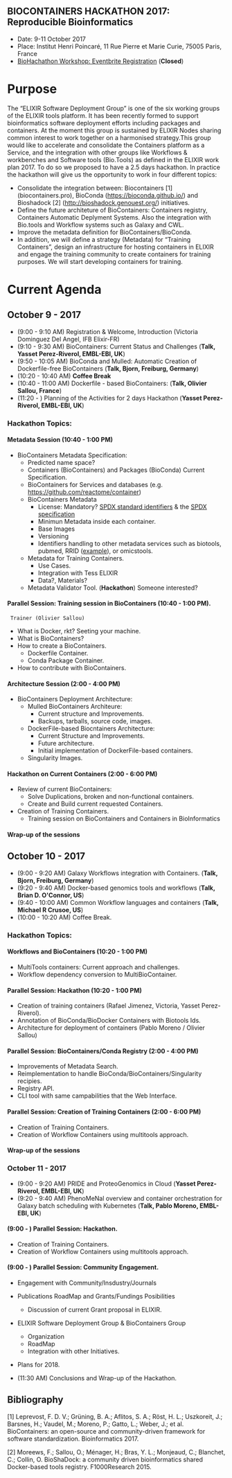 BIOCONTAINERS HACKATHON 2017: Reproducible Bioinformatics
---------------------------------------------------------

- Date: 9-11 October 2017
- Place: Institut Henri Poincaré, 11 Rue Pierre et Marie Curie, 75005 Paris, France
- [BioHachathon Workshop: Eventbrite Registration](https://www.eventbrite.co.uk/e/biocontainers-hackathon-reproducible-bioinformatics-tickets-35601135956) (**Closed**)

# Purpose

The “ELIXIR Software Deployment Group” is one of the six working groups of the ELIXIR tools platform. It has been recently formed to support bioinformatics software deployment efforts including packages and containers. At the moment this group is sustained by ELIXIR Nodes sharing common interest to work together on a harmonised strategy.This group would like to accelerate and consolidate the Containers platform as a Service, and the integration with other groups like Workflows & workbenches and Software tools (Bio.Tools) as defined in the ELIXIR work plan 2017. To do so we proposed to have a 2.5 days hackathon. In practice the hackathon will give us the opportunity to work in four different topics:

- Consolidate the integration between: Biocontainers [1] (biocontainers.pro), BioConda (https://bioconda.github.io/) and Bioshadock [2] (http://bioshadock.genouest.org/) initiatives.
- Define the future architeture of BioContainers: Containers registry, Containers Automatic Deplyment Systems. Also the integration with Bio.tools and Workflow systems such as Galaxy and CWL.
- Improve the metadata definition for BioContainers/BioConda.
- In addition, we will define a strategy (Metadata) for “Training Containers”, design an infrastructure for hosting containers in ELIXIR and engage the training community to create containers for training purposes. We will start developing containers for training.

# Current Agenda

## October 9  - 2017

- (9:00  - 9:10  AM) Registration & Welcome, Introduction (Victoria Dominguez Del Angel, IFB Elixir-FR)
- (9:10  - 9:30  AM) BioContainers: Current Status and Challenges (**Talk, Yasset Perez-Riverol, EMBL-EBI, UK**)
- (9:50  - 10:05 AM) BioConda and Mulled: Automatic Creation of Dockerfile-free BioContainers (**Talk, Bjorn, Freiburg, Germany**)
- (10:20 - 10:40 AM) **Coffee Break**
- (10:40 - 11:00 AM) Dockerfile - based BioContainers: (**Talk, Olivier Sallou, France**)
- (11:20 -         ) Planning of the Activities for 2 days Hackathon (**Yasset Perez-Riverol, EMBL-EBI, UK**)


### Hackathon Topics:

#### Metadata Session (10:40 - 1:00 PM)

- BioContainers Metadata Specification: 
   - Predicted name space?
   - Containers (BioContainers) and Packages (BioConda) Current Specification.
   - BioContainers for Services and databases (e.g. https://github.com/reactome/container)
   - BioContainers Metadata
      - License: Mandatory? [SPDX standard identifiers](https://spdx.org/licenses/) & the [SPDX specification](https://spdx.org/specifications)
      - Minimun Metadata inside each container. 
      - Base Images 
      - Versioning
      - Identifiers handling to other metadata services such as biotools, pubmed, RRID ([example](https://identifiers.org/rrid/RRID:SCR_005476)), or omicstools. 
   - Metadata for Training Containers.
      - Use Cases. 
      - Integration with Tess ELIXIR 
      - Data?, Materials?
   - Metadata Validator Tool. (**Hackathon**) Someone interested?  
   
#### Parallel Session: Training session in BioContainers (10:40 - 1:00 PM).
     Trainer (Olivier Sallou)     
 
 - What is Docker, rkt? Seeting your machine.   
 - What is BioContainers? 
 - How to create a BioContainers.  
   - Dockerfile Container. 
   - Conda Package Container. 
 - How to contribute with BioContainers. 
 
#### Architecture Session (2:00 - 4:00 PM) 
 
 - BioContainers Deployment Architecture:
   - Mulled BioContainers Architeure:
      - Current structure and Improvements. 
      - Backups, tarballs, source code, images. 
   - DockerFile-based Biocntainers Architecture:
      - Current Structure and Improvements.
      - Future architecture. 
      - Initial implementation of DockerFile-based containers.
   - Singularity Images.
   
#### Hackathon on Current Containers (2:00 - 6:00 PM) 

 - Review of current BioContainers:
   - Solve Duplications, broken and non-functional containers.
   - Create and Build current requested Containers.
 - Creation of Training Containers.
   - Training session on BioContainers and Containers in BioInformatics

#### Wrap-up of the sessions

## October 10 - 2017

- (9:00  - 9:20  AM) Galaxy Workflows integration with Containers. (**Talk, Bjorn, Freiburg, Germany**)
- (9:20  - 9:40  AM) Docker-based genomics tools and workflows (**Talk, Brian D. O'Connor, US**)
- (9:40  - 10:00 AM) Common Workflow languages and containers  (**Talk, Michael R Crusoe, US**)
- (10:00 - 10:20 AM) Coffee Break. 

### Hackathon Topics:

#### Workflows and BioContainers (10:20 - 1:00 PM)

  - MultiTools containers: Current approach and challenges. 
  - Workflow dependency conversion to MultiBioContainer.

#### Parallel Session: Hackathon (10:20 - 1:00 PM)
  
  - Creation of training containers (Rafael Jimenez, Victoria, Yasset Perez-Riverol). 
  - Annotation of BioConda/BioDocker Containers with Biotools Ids. 
  - Architecture for deployment of containers (Pablo Moreno / Olivier Sallou)
    

#### Parallel Session: BioContainers/Conda Registry (2:00 - 4:00 PM) 

  - Improvements of Metadata Search.
  - Reimplementation to handle BioConda/BioContainers/Singularity recipies.
  - Registry API.
  - CLI tool with same campabilities that the Web Interface.

#### Parallel Session: Creation of Training Containers (2:00 - 6:00 PM) 
  
  - Creation of Training Containers. 
  - Creation of Workflow Containers using multitools approach.   

#### Wrap-up of the sessions

### October 11 - 2017 

- (9:00  - 9:20  AM) PRIDE and ProteoGenomics in Cloud (**Yasset Perez-Riverol, EMBL-EBI, UK**)
- (9:20  - 9:40  AM) PhenoMeNal overview and container orchestration for Galaxy batch scheduling with Kubernetes (**Talk, Pablo Moreno, EMBL-EBI, UK**)


#### (9:00 - ) Parallel Session: Hackathon. 
 
  - Creation of Training Containers. 
  - Creation of Workflow Containers using multitools approach.

#### (9:00 - ) Parallel Session: Community Engagement.  

  - Engagement with Community/Insdustry/Journals
  - Publications RoadMap and Grants/Fundings Posibilities
    - Discussion of current Grant proposal in ELIXIR.  
  - ELIXIR Software Deployment Group & BioContainers Group
    - Organization
    - RoadMap
    - Integration with other Initiatives.
  - Plans for 2018.

- (11:30 AM) Conclusions and Wrap-up of the Hackathon.


## Bibliography
[1] Leprevost, F. D. V.; Grüning, B. A.; Aflitos, S. A.; Röst, H. L.; Uszkoreit, J.; Barsnes, H.; Vaudel, M.; Moreno, P.; Gatto, L.; Weber, J.; et al. BioContainers: an open-source and community-driven framework for software standardization. Bioinformatics 2017.

[2] Moreews, F.; Sallou, O.; Ménager, H.; Bras, Y. L.; Monjeaud, C.; Blanchet, C.; Collin, O. BioShaDock: a community driven bioinformatics shared Docker-based tools registry. F1000Research 2015.
